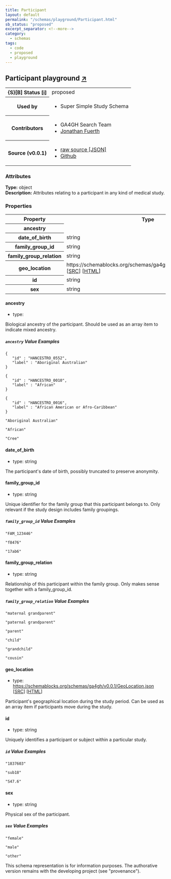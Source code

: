 ```yaml
---
title: Participant
layout: default
permalink: "/schemas/playground/Participant.html"
sb_status: "proposed"
excerpt_separator: <!--more-->
category:
  - schemas
tags:
  - code
  - proposed
  - playground
---
```



<div id="schema-header-title">
  <h2>Participant <span id="schema-header-title-project">playground <a href="https://github.com/ga4gh-schemablocks/playground" target="_BLANK">&nearr;</a></span> </h2>
</div>

<table id="schema-header-table">
  <tr>
    <th>{S}[B] Status <a href="https://schemablocks.org/about/sb-status-levels.html">[i]</a></th>
    <td><div id="schema-header-status">proposed</div></td>
  </tr>

  <tr>
    <th>Used by</th>
    <td>
      <ul>
<li>Super Simple Study Schema</li>
      </ul>
    </td>
  </tr>

<!--more-->

  <tr>
    <th>Contributors</th>
    <td>
      <ul>
<li>GA4GH Search Team</li>
<li><a href="https://orcid.org/0000-0001-9135-2164">Jonathan Fuerth</a></li>
      </ul>
    </td>
  </tr>
  <tr>
    <th>Source (v0.0.1)</th>
    <td>
      <ul>
        <li><a href="current/Participant.json" target="_BLANK">raw source [JSON]</a></li>
        <li><a href="https://github.com/ga4gh-schemablocks/playground/blob/master/schemas/Participant.yaml" target="_BLANK">Github</a></li>
      </ul>
    </td>
  </tr>
</table>

<div id="schema-attributes-title">
  <h3>Attributes</h3>
</div>

  
__Type:__ object  
__Description:__ Attributes relating to a participant in any kind of medical study.

### Properties

<table id="schema-properties-table">
  <tr>
    <th>Property</th>
    <th>Type</th>
  </tr>
  <tr>
    <th>ancestry</th>
    <td></td>
  </tr>
  <tr>
    <th>date_of_birth</th>
    <td>string</td>
  </tr>
  <tr>
    <th>family_group_id</th>
    <td>string</td>
  </tr>
  <tr>
    <th>family_group_relation</th>
    <td>string</td>
  </tr>
  <tr>
    <th>geo_location</th>
    <td>https://schemablocks.org/schemas/ga4gh/v0.0.1/GeoLocation.json [<a href="https://schemablocks.org/schemas/ga4gh/v0.0.1/GeoLocation.json" target="_BLANK">SRC</a>] [<a href="https://schemablocks.org/schemas/ga4gh/GeoLocation.html" target="_BLANK">HTML</a>]</td>
  </tr>
  <tr>
    <th>id</th>
    <td>string</td>
  </tr>
  <tr>
    <th>sex</th>
    <td>string</td>
  </tr>

</table>


#### ancestry

* type: 

Biological ancestry of the participant. Should be used as an array item to indicate mixed ancestry.


##### `ancestry` Value Examples  

```
{
   "id" : "HANCESTRO_0552",
   "label" : "Aboriginal Australian"
}
```
```
{
   "id" : "HANCESTRO_0010",
   "label" : "African"
}
```
```
{
   "id" : "HANCESTRO_0016",
   "label" : "African American or Afro-Caribbean"
}
```
```
"Aboriginal Australian"
```
```
"African"
```
```
"Cree"
```

#### date_of_birth

* type: string

The participant's date of birth, possibly truncated to preserve anonymity.



#### family_group_id

* type: string

Unique identifier for the family group that this participant belongs to. Only relevant if the study design
includes family groupings.


##### `family_group_id` Value Examples  

```
"FAM_123446"
```
```
"f8476"
```
```
"17ab6"
```

#### family_group_relation

* type: string

Relationship of this participant within the family group. Only makes sense together with a family_group_id.


##### `family_group_relation` Value Examples  

```
"maternal grandparent"
```
```
"paternal grandparent"
```
```
"parent"
```
```
"child"
```
```
"grandchild"
```
```
"cousin"
```

#### geo_location

* type: https://schemablocks.org/schemas/ga4gh/v0.0.1/GeoLocation.json [<a href="https://schemablocks.org/schemas/ga4gh/v0.0.1/GeoLocation.json" target="_BLANK">SRC</a>] [<a href="https://schemablocks.org/schemas/ga4gh/GeoLocation.html" target="_BLANK">HTML</a>]

Participant's geographical location during the study period. Can be used as an array item if participants
move during the study.



#### id

* type: string

Uniquely identifies a participant or subject within a particular study.


##### `id` Value Examples  

```
"1837603"
```
```
"sub18"
```
```
"S47.6"
```

#### sex

* type: string

Physical sex of the participant.


##### `sex` Value Examples  

```
"female"
```
```
"male"
```
```
"other"
```
<div id="schema-footer">
This schema representation is for information purposes. The authorative 
version remains with the developing project (see "provenance").
</div>


